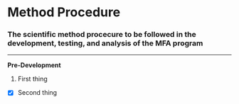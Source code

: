
# Method Procedure

### The scientific method procecure to be followed in the development, testing, and analysis of the MFA program

***

**Pre-Development**

1. First thing
- [x] Second thing
